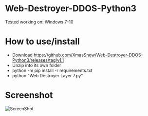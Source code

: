 # Web-Destroyer-DDOS-Python3
Tested working on:
Windows 7-10

# How to use/install
- Download https://github.com/XmasSnow/Web-Destroyer-DDOS-Python3/releases/tag/v1.1
- Unzip into its own folder 
- python -m pip install -r requirements.txt
- python "Web Destroyer Layer 7.py"

# Screenshot
![ScreenShot](https://i.ibb.co/9GDxDPQ/Screenshot-2.png)
